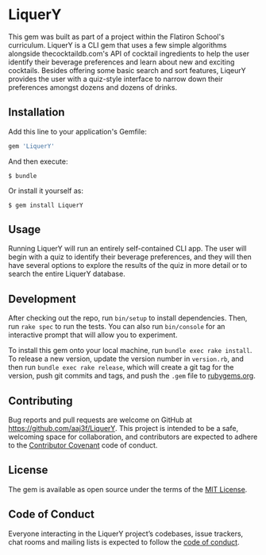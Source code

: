 # LiquerY

This gem was built as part of a project within the Flatiron School's curriculum. LiquerY is a CLI gem that uses a few simple algorithms alongside thecocktaildb.com's API of cocktail ingredients to help the user identify their beverage preferences and learn about new and exciting cocktails. Besides offering some basic search and sort features, LiqeurY provides the user with a quiz-style interface to narrow down their preferences amongst dozens and dozens of drinks.

## Installation

Add this line to your application's Gemfile:

```ruby
gem 'LiquerY'
```

And then execute:

    $ bundle

Or install it yourself as:

    $ gem install LiquerY

## Usage

Running LiquerY will run an entirely self-contained CLI app. The user will begin with a quiz to identify their beverage preferences, and they will then have several options to explore the results of the quiz in more detail or to search the entire LiquerY database.

## Development

After checking out the repo, run `bin/setup` to install dependencies. Then, run `rake spec` to run the tests. You can also run `bin/console` for an interactive prompt that will allow you to experiment.

To install this gem onto your local machine, run `bundle exec rake install`. To release a new version, update the version number in `version.rb`, and then run `bundle exec rake release`, which will create a git tag for the version, push git commits and tags, and push the `.gem` file to [rubygems.org](https://rubygems.org).

## Contributing

Bug reports and pull requests are welcome on GitHub at https://github.com/aaj3f/LiquerY. This project is intended to be a safe, welcoming space for collaboration, and contributors are expected to adhere to the [Contributor Covenant](http://contributor-covenant.org) code of conduct.

## License

The gem is available as open source under the terms of the [MIT License](https://opensource.org/licenses/MIT).

## Code of Conduct

Everyone interacting in the LiquerY project’s codebases, issue trackers, chat rooms and mailing lists is expected to follow the [code of conduct](https://github.com/[USERNAME]/LiquerY/blob/master/CODE_OF_CONDUCT.md).
